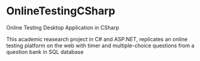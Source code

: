 # OnlineTestingCSharp
Online Testing Desktop Application in CSharp

This academic reasearch project in C# and ASP.NET, replicates an online testing platform on the web with timer and multiple-choice questions from a question bank in SQL database
